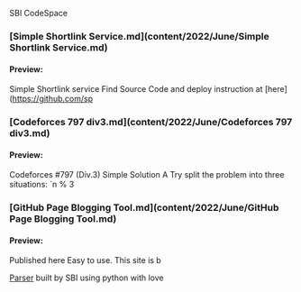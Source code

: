 SBI CodeSpace
### [Simple Shortlink Service.md](content/2022/June/Simple Shortlink Service.md) 
#### Preview: 

Simple Shortlink service
Find Source Code and deploy instruction at [here](https://github.com/sp
### [Codeforces 797 div3.md](content/2022/June/Codeforces 797 div3.md) 
#### Preview: 

Codeforces #797 (Div.3) Simple Solution
A
Try split the problem into three situations: `n % 3
### [GitHub Page Blogging Tool.md](content/2022/June/GitHub Page Blogging Tool.md) 
#### Preview: 

Published here
Easy to use.
This site is b

[Parser](https://github.com/sbihere/) built by SBI using python with love
